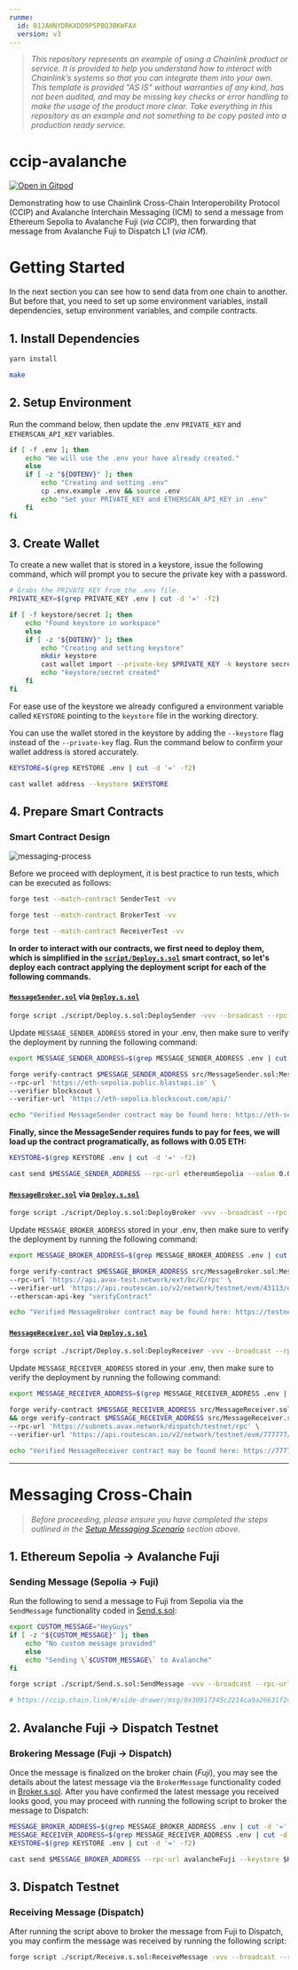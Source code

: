 ```yaml
---
runme:
  id: 01JAHNYDRKXDD9PSPBQ3BKWFAX
  version: v3
---
```


> _This repository represents an example of using a Chainlink product or service. It is provided to help you understand how to interact with Chainlink’s systems so that you can integrate them into your own. This template is provided "AS IS" without warranties of any kind, has not been audited, and may be missing key checks or error handling to make the usage of the product more clear. Take everything in this repository as an example and not something to be copy pasted into a production ready service._

# ccip-avalanche

[![Open in Gitpod](https://gitpod.io/button/open-in-gitpod.svg)](https://gitpod.io/#https://github.com/bunsdev/ccip-icm/tree/gitpod)

Demonstrating how to use Chainlink Cross-Chain Interoperobility Protocol (CCIP) and Avalanche Interchain Messaging (ICM) to send a message from Ethereum Sepolia to Avalanche Fuji (_via CCIP_), then forwarding that message from Avalanche Fuji to Dispatch L1 (_via ICM_).

# Getting Started

In the next section you can see how to send data from one chain to another. But before that, you need to set up some environment variables, install dependencies, setup environment variables, and compile contracts.

## **1. Install Dependencies**

```bash {"id":"01JAHF52E6YWX9D7J5M3HE6WD5","vsls_cell_id":"cd2b2274-6032-4d78-b663-f24e2ec684f1"}
yarn install

```

```bash
make
```

## **2. Setup Environment**

Run the command below, then update the .env `PRIVATE_KEY` and `ETHERSCAN_API_KEY` variables.

```bash {"id":"01JAHF52E6YWX9D7J5M6Z4E33Z","name":"","promptEnv":"auto","vsls_cell_id":"294c87a7-e413-4580-9d15-e062a1d33301"}
if [ -f .env ]; then
    echo "We will use the .env your have already created."
    else
    if [ -z "${DOTENV}" ]; then
        echo "Creating and setting .env"
        cp .env.example .env && source .env
        echo "Set your PRIVATE_KEY and ETHERSCAN_API_KEY in .env"
    fi
fi

```

## **3. Create Wallet**

To create a new wallet that is stored in a keystore, issue the following command, which will prompt you to secure the private key with a password.

```bash {"id":"01JAHF52E6YWX9D7J5M8C0AYQB","vsls_cell_id":"9e50f506-0471-40a9-8402-01334d462096"}
# Grabs the PRIVATE_KEY from the .env file.
PRIVATE_KEY=$(grep PRIVATE_KEY .env | cut -d '=' -f2)

if [ -f keystore/secret ]; then
    echo "Found keystore in workspace"
    else
    if [ -z "${DOTENV}" ]; then
        echo "Creating and setting keystore"
        mkdir keystore
        cast wallet import --private-key $PRIVATE_KEY -k keystore secret
        echo "keystore/secret created"
    fi
fi


```

For ease use of the keystore we already configured a environment variable called `KEYSTORE` pointing to the `keystore` file in the working directory.

You can use the wallet stored in the keystore by adding the `--keystore` flag instead of the `--private-key` flag. Run the command below to confirm your wallet address is stored accurately.

```bash {"id":"01JAHF52E6YWX9D7J5M98Q97Y9","vsls_cell_id":"322c9173-27be-4d3e-b47c-9549367b4047"}
KEYSTORE=$(grep KEYSTORE .env | cut -d '=' -f2)

cast wallet address --keystore $KEYSTORE

```

## **4. Prepare Smart Contracts**

### **Smart Contract Design**

![messaging-process](./img/messaging-process.png)

Before we proceed with deployment, it is best practice to run tests, which can be executed as follows:

```bash {"id":"01JAHNS604RBGEEFCHXR8WWVN8"}
forge test --match-contract SenderTest -vv

```

```bash {"id":"01JAHNV8AM7Q0B9Z03HPTX7Z7M"}
forge test --match-contract BrokerTest -vv

```

```bash {"id":"01JAHNV7H74JHNGPZZCPNJNXPM"}
forge test --match-contract ReceiverTest -vv

```

**In order to interact with our contracts, we first need to deploy them, which is simplified in the [`script/Deploy.s.sol`](./script/Deploy.s.sol) smart contract, so let's deploy each contract applying the deployment script for each of the following commands.**

#### [`MessageSender.sol`](./src/MessageSender.sol) via [`Deploy.s.sol`](./script/Deploy.s.sol#L10)

```sh {"id":"01JAHF52E6YWX9D7J5MAWXKZ61","vsls_cell_id":"43b7fbea-91eb-4d70-a863-dc11f0264416"}
forge script ./script/Deploy.s.sol:DeploySender -vvv --broadcast --rpc-url ethereumSepolia

```

Update `MESSAGE_SENDER_ADDRESS` stored in your .env, then make sure to verify the deployment by running the following command:

```sh {"id":"01JAHP9NFBQSQJQTYKX1VJFK63"}
export MESSAGE_SENDER_ADDRESS=$(grep MESSAGE_SENDER_ADDRESS .env | cut -d '=' -f2)

forge verify-contract $MESSAGE_SENDER_ADDRESS src/MessageSender.sol:MessageSender \
--rpc-url 'https://eth-sepolia.public.blastapi.io' \
--verifier blockscout \
--verifier-url 'https://eth-sepolia.blockscout.com/api/'

echo "Verified MessageSender contract may be found here: https://eth-sepolia.blockscout.com/address/$MESSAGE_SENDER_ADDRESS?tab=contract"

```

**Finally, since the MessageSender requires funds to pay for fees, we will load up the contract programatically, as follows with 0.05 ETH:**

```sh {"id":"01JAHQBPBF19KE69P10706JA6S"}
KEYSTORE=$(grep KEYSTORE .env | cut -d '=' -f2)

cast send $MESSAGE_SENDER_ADDRESS --rpc-url ethereumSepolia --value 0.05ether --keystore $KEYSTORE

```

#### [`MessageBroker.sol`](./src/MessageBroker.sol) via [`Deploy.s.sol`](./script/Deploy.s.sol#L30)

```sh {"id":"01JAHF52E6YWX9D7J5MDKDTH3S","vsls_cell_id":"7ff89f1f-12d9-47bb-bc18-a37c8c55dac8"}
forge script ./script/Deploy.s.sol:DeployBroker -vvv --broadcast --rpc-url avalancheFuji

```

Update `MESSAGE_BROKER_ADDRESS` stored in your .env, then make sure to verify the deployment by running the following command:

```sh {"id":"01JAHQ2HBNF5K19C4D38WDYRTT"}
export MESSAGE_BROKER_ADDRESS=$(grep MESSAGE_BROKER_ADDRESS .env | cut -d '=' -f2)

forge verify-contract $MESSAGE_BROKER_ADDRESS src/MessageBroker.sol:MessageBroker \
--rpc-url 'https://api.avax-test.network/ext/bc/C/rpc' \
--verifier-url 'https://api.routescan.io/v2/network/testnet/evm/43113/etherscan' \
--etherscan-api-key "verifyContract"

echo "Verified MessageBroker contract may be found here: https://testnet.snowtrace.io/address/$MESSAGE_BROKER_ADDRESS/contract/43113/code"

```

#### [`MessageReceiver.sol`](./src/MessageReceiver.sol) via [`Deploy.s.sol`](./script/Deploy.s.sol#L49)

```sh {"id":"01JAHF52E6YWX9D7J5MFP17XRN","vsls_cell_id":"83eabce3-edae-498c-8644-906ce400e2dc"}
forge script ./script/Deploy.s.sol:DeployReceiver -vvv --broadcast --rpc-url dispatchTestnet

```

Update `MESSAGE_RECEIVER_ADDRESS` stored in your .env, then make sure to verify the deployment by running the following command:

```sh {"id":"01JAHQ9NH55T0SNM6BX025KK34"}
export MESSAGE_RECEIVER_ADDRESS=$(grep MESSAGE_RECEIVER_ADDRESS .env | cut -d '=' -f2)

forge verify-contract $MESSAGE_RECEIVER_ADDRESS src/MessageReceiver.sol:MessageReceiver --etherscan-api-key 'verifyContract' \
&& orge verify-contract $MESSAGE_RECEIVER_ADDRESS src/MessageReceiver.sol:MessageReceiver \
--rpc-url 'https://subnets.avax.network/dispatch/testnet/rpc' \
--verifier-url 'https://api.routescan.io/v2/network/testnet/evm/777777/etherscan' \

echo "Verified MessageReceiver contract may be found here: https://777777.testnet.snowtrace.io/address/$MESSAGE_RECEIVER_ADDRESS/contract/779672/code"

```

---

# Messaging Cross-Chain

> *Before proceeding, please ensure you have completed the steps outlined in the [Setup Messaging Scenario](#setup-messaging-scenario) section above.*

## **1. Ethereum Sepolia &rarr; Avalanche Fuji**

### Sending Message (Sepolia &rarr; Fuji)

Run the following to send a message to Fuji from Sepolia via the `SendMessage` functionality coded in [Send.s.sol](./script/Send.s.sol):

```bash {"id":"01JAHF52E6YWX9D7J5MJ6Z6CAV","promptEnv":"yes","vsls_cell_id":"001a3bf3-2a75-4bd5-bd9a-46e602e080c3"}
export CUSTOM_MESSAGE="HeyGuys"
if [ -z "${CUSTOM_MESSAGE}" ]; then
    echo "No custom message provided"
    else
    echo "Sending \`$CUSTOM_MESSAGE\` to Avalanche"
fi

forge script ./script/Send.s.sol:SendMessage -vvv --broadcast --rpc-url ethereumSepolia --sig "run(string)" -- "$CUSTOM_MESSAGE"

# https://ccip.chain.link/#/side-drawer/msg/0x30917345c2214ca9a26631f24f30e67b0f7d3aef2285c4ec108a124d944886f1

```

## **2. Avalanche Fuji &rarr; Dispatch Testnet**

### Brokering Message (Fuji &rarr; Dispatch)

Once the message is finalized on the broker chain (*Fuji*), you may see the details about the latest message via the `BrokerMessage` functionality coded in [Broker.s.sol](./script/Broker.s.sol). After you have confirmed the latest message you received looks good, you may proceed with running the following script to broker the message to Dispatch:

```bash {"id":"01JAHF52E6YWX9D7J5MNNZS0H6","vsls_cell_id":"68e3c9cb-d636-495f-a817-a07ebbbadb93"}
MESSAGE_BROKER_ADDRESS=$(grep MESSAGE_BROKER_ADDRESS .env | cut -d '=' -f2)
MESSAGE_RECEIVER_ADDRESS=$(grep MESSAGE_RECEIVER_ADDRESS .env | cut -d '=' -f2)
KEYSTORE=$(grep KEYSTORE .env | cut -d '=' -f2)

cast send $MESSAGE_BROKER_ADDRESS --rpc-url avalancheFuji --keystore $KEYSTORE "brokerMessage(address)" $MESSAGE_RECEIVER_ADDRESS

```

## **3. Dispatch Testnet**

### Receiving Message (Dispatch)

After running the script above to broker the message from Fuji to Dispatch, you may confirm the message was received by running the following script:

```bash {"id":"01JAHF52E792FQD6XFKMTZMFR0","vsls_cell_id":"dc6d52d2-1468-48a0-8634-526abe534f0c"}
forge script ./script/Receive.s.sol:ReceiveMessage -vvv --broadcast --rpc-url dispatchTestnet

```